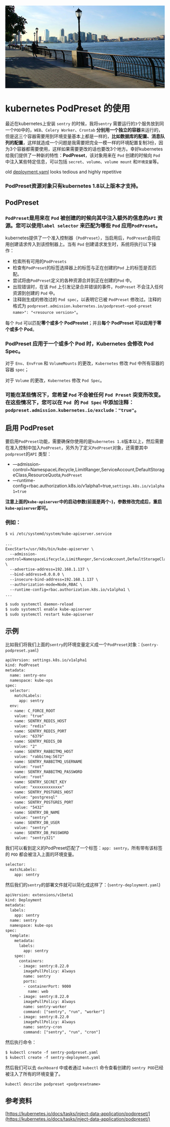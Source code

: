 ![Alt Image Text](images/adv/adv4_0.jpg "Body image")

# kubernetes PodPreset 的使用

最近在kubernetes上安装 `sentry` 的时候，我将`sentry` 需要运行的`3`个服务放到同一个`POD`中的，`WEB`、`Celery Worker`、`Crontab` **分别用一个独立的容器**来运行的，但是这三个容器需要用到环境变量基本上都是一样的，**比如数据库的配置、消息队列的配置**，这样就造成一个问题是我需要把完全一模一样的环境配置复制3份，因为3个容器都需要使用，这样如果需要更改的话也要改3个地方。幸好kubernetes给我们提供了一种新的特性：**PodPreset**，该对象用来在 `Pod` 创建的时候向 `Pod` 中注入某些特定信息，可以包括 `secret`、`volume`、`volume mount` 和`环境变量`等。

old [deployment.yaml](yamls/deployment.yaml) looks tedious and highly repetitive

### PodPreset资源对象只有kubernetes 1.8以上版本才支持。

## PodPreset

### `PodPreset`是用来在 `Pod` 被创建的时候向其中注入额外的信息的`API` 资源。您可以使用`label selector` 来匹配为哪些 `Pod` 应用`PodPreset`。


kubernetes提供了一个准入控制器（`PodPreset`），当启用后，`PodPreset`会将应用创建请求传入到该控制器上。当有 `Pod` 创建请求发生时，系统将执行以下操作：

* 检索所有可用的`PodPresets`
* 检查有`PodPreset`的标签选择器上的标签与正在创建的`Pod` 上的标签是否匹配。
* 尝试将由`PodPreset`定义的各种资源合并到正在创建的`Pod` 中。
* 出现错误时，在该 `Pod` 上引发记录合并错误的事件，`PodPreset` 不会注入任何资源到创建的 `Pod` 中。
* 注释刚生成的修改过的 `Pod spec`，以表明它已被 `PodPreset` 修改过。注释的格式为 `podpreset.admission.kubernetes.io/podpreset-<pod-preset name>": "<resource version>"`。


每个 `Pod` 可以匹配**零个或多个 PodPrestet**；并且**每个 PodPreset 可以应用于零个或多个 Pod**。 

### PodPreset 应用于一个或多个 Pod 时，**Kubernetes 会修改 Pod Spec**。

对于 `Env`、`EnvFrom` 和 `VolumeMounts` 的更改，`Kubernetes` 修改 `Pod` 中所有容器的容器 `spec`；

对于 `Volume` 的更改，`Kubernetes` 修改 `Pod Spec`。

### 可能在某些情况下，您希望 `Pod` 不会被任何 `Pod Preset` 突变所改变。在这些情况下，您可以在 `Pod `的 `Pod Spec` 中添加注释：`podpreset.admission.kubernetes.io/exclude："true"`。

## 启用 PodPreset

要启用`PodPreset`功能，需要确保你使用的是`kubernetes 1.8`版本以上，然后需要在准入控制中加入`PodPreset`，另外为了定义`PodPreset`对象，还需要其中`podpreset`的`API` 类型：

* —admission-control=NamespaceLifecycle,LimitRanger,ServiceAccount,DefaultStorageClass,ResourceQuota,`PodPreset`
* —runtime-config=rbac.authorization.k8s.io/v1alpha1=true,`settings.k8s.io/v1alpha1=true`

**注意上面的`kube-apiserver`中的启动参数(前面是两个-)，参数修改完成后，重启`kube-apiserver`即可。**

### 例如：

```
$ vi /etc/systemd/system/kube-apiserver.service

...
ExecStart=/usr/k8s/bin/kube-apiserver \
  --admission-control=NamespaceLifecycle,LimitRanger,ServiceAccount,DefaultStorageClass,ResourceQuota \
  --advertise-address=192.168.1.137 \
  --bind-address=0.0.0.0 \
  --insecure-bind-address=192.168.1.137 \
  --authorization-mode=Node,RBAC \
  --runtime-config=rbac.authorization.k8s.io/v1alpha1 \
...

```

```
$ sudo systemctl daemon-reload
$ sudo systemctl enable kube-apiserver
$ sudo systemctl restart kube-apiserver
```

## 示例

比如我们将我们上面的`sentry`的环境变量定义成一个`PodPreset`对象：(`sentry-podpreset.yaml`)

```
apiVersion: settings.k8s.io/v1alpha1
kind: PodPreset
metadata:
  name: sentry-env
  namespace: kube-ops
spec:
  selector:
    matchLabels:
      app: sentry
  env:
  - name: C_FORCE_ROOT
    value: "true"
  - name: SENTRY_REDIS_HOST
    value: "redis"
  - name: SENTRY_REDIS_PORT
    value: "6379"
  - name: SENTRY_REDIS_DB
    value: "2"
  - name: SENTRY_RABBITMQ_HOST
    value: "rabbitmq:5672"
  - name: SENTRY_RABBITMQ_USERNAME
    value: "root"
  - name: SENTRY_RABBITMQ_PASSWORD
    value: "root"
  - name: SENTRY_SECRET_KEY
    value: "xxxxxxxxxxxxx"
  - name: SENTRY_POSTGRES_HOST
    value: "postgresql"
  - name: SENTRY_POSTGRES_PORT
    value: "5432"
  - name: SENTRY_DB_NAME
    value: "sentry"
  - name: SENTRY_DB_USER
    value: "sentry"
  - name: SENTRY_DB_PASSWORD
    value: "sentry321"
```

我们可以看到定义的PodPreset匹配了一个标签：`app: sentry`，所有带有该标签的 `POD` 都会被注入上面的环境变量。

```
selector:
  matchLabels:
    app: sentry
```

然后我们的`sentry`的部署文件就可以简化成这样了：(`sentry-deployment.yaml`)

```
apiVersion: extensions/v1beta1
kind: Deployment
metadata:
  labels:
    app: sentry
  name: sentry
  namespace: kube-ops
spec:
  template:
    metadata:
      labels:
        app: sentry
    spec:
      containers:
      - image: sentry:8.22.0
        imagePullPolicy: Always
        name: sentry
        ports:
        - containerPort: 9000
          name: web
      - image: sentry:8.22.0
        imagePullPolicy: Always
        name: sentry-worker
        command: ["sentry", "run", "worker"]
      - image: sentry:8.22.0
        imagePullPolicy: Always
        name: sentry-cron
        command: ["sentry", "run", "cron"]
```

然后执行命令：

```
$ kubectl create -f sentry-podpreset.yaml
$ kubectl create -f sentry-deployment.yaml

```
然后我们可以去 `dashboard` 中或者通过 `kubectl` 命令查看创建的 `sentry POD`已经被注入了所有的环境变量了。

```
kubectl describe podpreset <podpresetname>
```

## 参考资料

[https://kubernetes.io/docs/tasks/inject-data-application/podpreset/](https://kubernetes.io/docs/tasks/inject-data-application/podpreset/)






